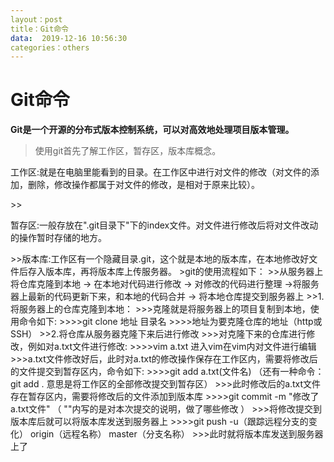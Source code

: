 ```yaml
---
layout：post
title：Git命令
data:  2019-12-16 10:56:30
categories：others
---
```


# Git命令 

**Git是一个开源的分布式版本控制系统，可以对高效地处理项目版本管理。**
>使用git首先了解工作区，暂存区，版本库概念。
<p>工作区:就是在电脑里能看到的目录。在工作区中进行对文件的修改（对文件的添加，删除，修改操作都属于对文件的修改，是相对于原来比较）。</p>
>><p>暂存区:一般存放在".git目录下"下的index文件。对文件进行修改后将对文件改动的操作暂时存储的地方。</p>
>>版本库:工作区有一个隐藏目录.git，这个就是本地的版本库，在本地修改好文件后存入版本库，再将版本库上传服务器。
>git的使用流程如下：
>>从服务器上将仓库克隆到本地 -> 在本地对代码进行修改 -> 对修改的代码进行整理 ->将服务器上最新的代码更新下来，和本地的代码合并 -> 将本地仓库提交到服务器上
>>1.将服务器上的仓库克隆到本地：
>>>克隆就是将服务器上的项目复制到本地，使用命令如下:
>>>>git clone 地址 目录名    
>>>>地址为要克隆仓库的地址（http或SSH）
>>2.将仓库从服务器克隆下来后进行修改
>>>对克隆下来的仓库进行修改，例如对a.txt文件进行修改:
>>>>vim a.txt   进入vim在vim内对文件进行编辑
>>>a.txt文件修改好后，此时对a.txt的修改操作保存在工作区内，需要将修改后的文件提交到暂存区内，命令如下:
>>>>git add a.txt(文件名)         （还有一种命令：git add .           意思是将工作区的全部修改提交到暂存区）
>>>此时修改后的a.txt文件存在暂存区内，需要将修改后的文件添加到版本库
>>>>git commit -m "修改了a.txt文件"      （ ""内写的是对本次提交的说明，做了哪些修改 ）
>>>将修改提交到版本库后就可以将版本库发送到服务器上
>>>>git push -u（跟踪远程分支的变化） origin（远程名称） master（分支名称）    
>>>此时就将版本库发送到服务器上了
